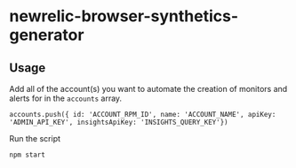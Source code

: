 # newrelic-browser-synthetics-generator

## Usage

Add all of the account(s) you want to automate the creation of monitors and alerts for in the `accounts` array.

`accounts.push({ id: 'ACCOUNT_RPM_ID', name: 'ACCOUNT_NAME', apiKey: 'ADMIN_API_KEY', insightsApiKey: 'INSIGHTS_QUERY_KEY'})`

Run the script

`npm start`